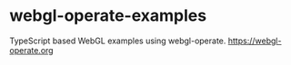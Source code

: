 # webgl-operate-examples
TypeScript based WebGL examples using webgl-operate. https://webgl-operate.org
